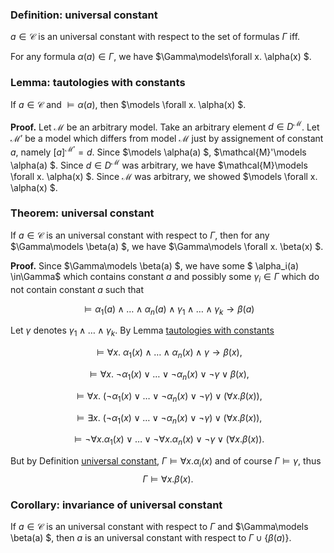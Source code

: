 <h3 id="universal-constant">Definition: <b>universal constant</b></h3>

$a\in\mathcal{C}$ is an universal constant with respect to the set of formulas $\Gamma$ iff.

For any formula $\alpha(a)\in\Gamma$, we have $\Gamma\models\forall x. \alpha(x) $.

<h3 id="universal-constat-tautology">Lemma: tautologies with constants</h3>

If $a\in\mathcal{C}$ and $\models\alpha(a)$, then $\models  \forall x. \alpha(x) $.

<b>Proof.</b> Let $\mathcal{M}$ be an arbitrary model. Take an arbitrary element $d\in D^\mathcal{M}$. Let $\mathcal{M}'$ be a model which differs from model $\mathcal{M}$ just by assignement of constant $a$, namely $[a]^{\mathcal{M}'} = d$. Since $\models  \alpha(a) $, $\mathcal{M}'\models  \alpha(a) $. Since $d\in D^\mathcal{M}$ was arbitrary, we have $\mathcal{M}\models  \forall x. \alpha(x) $. Since $\mathcal{M}$ was arbitrary, we showed $\models  \forall x. \alpha(x) $.

<h3 id="universal-constant">Theorem: <b>universal constant</b></h3>

If $a\in\mathcal{C}$ is an universal constant with respect to $\Gamma$, then for any $\Gamma\models  \beta(a) $, we have $\Gamma\models \forall x. \beta(x) $.

<b>Proof.</b> Since $\Gamma\models \beta(a) $, we have some $ \alpha_i(a)  \in\Gamma$ which contains constant $a$ and possibly some $\gamma_i\in\Gamma$ which do not contain constant $a$ such that

$$\models  \alpha_1(a) \wedge \dots \wedge \alpha_n(a) \wedge \gamma_1 \wedge \dots \wedge \gamma_k \to \beta(a) $$

Let $\gamma$ denotes $\gamma_1 \wedge \dots \wedge \gamma_k$. By Lemma [tautologies with constants](universal-constat-tautology)

$$\models  \forall x. \ \alpha_1(x) \wedge \dots \wedge \alpha_n(x) \wedge \gamma \to \beta(x) ,$$

$$\models  \forall x. \ \neg\alpha_1(x) \vee \dots \vee \neg\alpha_n(x) \vee \neg\gamma \vee \beta(x) ,$$

$$\models  \forall x. \ (\neg\alpha_1(x) \vee \dots \vee \neg\alpha_n(x) \vee \neg\gamma) \vee (\forall x.\beta(x)) ,$$

$$\models  \exists x. \ (\neg\alpha_1(x) \vee \dots \vee \neg\alpha_n(x) \vee \neg\gamma) \vee (\forall x.\beta(x)) ,$$

$$\models  \neg\forall x.\alpha_1(x) \vee \dots \vee \neg\forall x.\alpha_n(x) \vee \neg\gamma \vee (\forall x.\beta(x)) .$$

But by Definition [universal constant](universal-constant), $\Gamma\models \forall x.\alpha_i(x)$ and of course $\Gamma\models \gamma$, thus
$$\Gamma \models  \forall x. \beta(x) .$$

<h3 id="corollary-universal-constant">Corollary: <b>invariance of universal constant</b></h3>

If $a\in\mathcal{C}$ is an universal constant with respect to $\Gamma$ and $\Gamma\models  \beta(a) $, then $a$ is an universal constant with respect to $`\Gamma\cup \{ \beta(a) \}`$.






